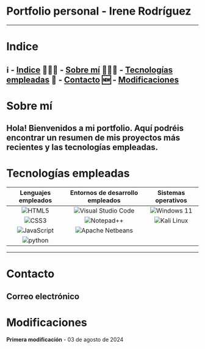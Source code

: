 # Portfolio personal - Irene Rodríguez
----
# Indice<a name="Indice"></a>
ℹ️ - [Indice](#Indice)
🙋🏻‍♀️ - [Sobre mí](#Sobremi)
👩🏻‍💻 - [Tecnologías empleadas](#Tecnologiasempleadas)
📱 - [Contacto](#Contacto) 
🆕 - [Modificaciones](#Modiciaciones)
----
# Sobre mí<a name="Sobremi"></a>
Hola! Bienvenidos a mi portfolio. Aquí podréis encontrar un resumen de mis proyectos más recientes y las tecnologías empleadas.
----
# Tecnologías empleadas<a name="Sobremi"></a>
Lenguajes empleados | Entornos de desarrollo empleados | Sistemas operativos
| :---: | :---: | :---: |
| <img src="https://img.icons8.com/?size=100&id=20909&format=png&color=000000" alt="HTML5"> | <img src="https://img.icons8.com/?size=100&id=9OGIyU8hrxW5&format=png&color=000000" alt="Visual Studio Code">  | <img src="https://img.icons8.com/?size=100&id=M9BRw0RJZXKi&format=png&color=000000" alt="Windows 11">
| <img src="https://img.icons8.com/?size=100&id=21278&format=png&color=000000" alt="CSS3"> |<img src="https://img.icons8.com/?size=100&id=67169&format=png&color=000000" alt="Notepad++"> | <img src="https://img.icons8.com/?size=100&id=101665&format=png&color=000000" alt="Kali Linux">
| <img src="https://img.icons8.com/?size=100&id=Pd2x9GWu9ovX&format=png&color=000000" alt="JavaScript"> | <img src="https://img.icons8.com/?size=100&id=4djt356tq8UO&format=png&color=000000" alt="Apache Netbeans">
| <img src="https://img.icons8.com/?size=100&id=13441&format=png&color=000000" alt="python"> |

----
# Contacto<a name="Contacto"></a>
Correo electrónico<a href="mailto:rodrodirene3124@gmail.com"></a>
----

# Modificaciones<a name="Modificaciones"></a>
**Primera modificación** - 03 de agosto de 2024